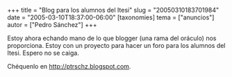 +++
title = "Blog para los alumnos del Itesi"
slug = "20050310183701984"
date = "2005-03-10T18:37:00-06:00"
[taxonomies]
tema = ["anuncios"]
autor = ["Pedro Sánchez"]
+++

Estoy ahora echando mano de lo que blogger (una rama del oráculo) nos
proporciona. Estoy con un proyecto para hacer un foro para los alumnos
del Itesi. Espero no se caiga.

Chéquenlo en http://ptrschz.blogspot.com.
